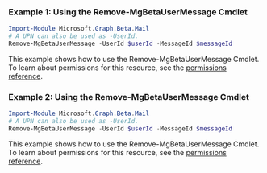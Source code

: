 ### Example 1: Using the Remove-MgBetaUserMessage Cmdlet
```powershell
Import-Module Microsoft.Graph.Beta.Mail
# A UPN can also be used as -UserId.
Remove-MgBetaUserMessage -UserId $userId -MessageId $messageId
```
This example shows how to use the Remove-MgBetaUserMessage Cmdlet.
To learn about permissions for this resource, see the [permissions reference](/graph/permissions-reference).
### Example 2: Using the Remove-MgBetaUserMessage Cmdlet
```powershell
Import-Module Microsoft.Graph.Beta.Mail
# A UPN can also be used as -UserId.
Remove-MgBetaUserMessage -UserId $userId -MessageId $messageId
```
This example shows how to use the Remove-MgBetaUserMessage Cmdlet.
To learn about permissions for this resource, see the [permissions reference](/graph/permissions-reference).
